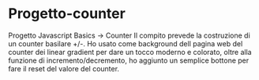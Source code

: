 # Progetto-counter
Progetto Javascript Basics -> Counter
Il compito prevede la costruzione di un counter basilare +/-. Ho usato come background dell pagina web del counter dei linear gradient per dare un tocco moderno e colorato, oltre alla funzione di incremento/decremento, ho aggiunto un semplice bottone per fare il reset del valore del counter.
